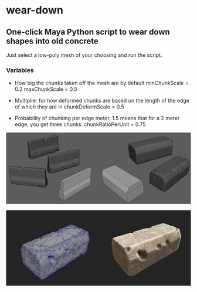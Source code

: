 # wear-down
## One-click Maya Python script to wear down shapes into old concrete

Just select a low-poly mesh of your choosing and run the script.

### Variables

- How big the chunks taken off the mesh are by default
minChunkScale = 0.2
maxChunkScale = 0.5

- Multiplier for how deformed chunks are based on the length of the edge of which they are in
chunkDeformScale = 0.5

- Probability of chunking per edge meter. 1.5 means that for a 2 meter edge, you get three chunks.
chunkRatioPerUnit = 0.75


![header](/images/header.png)


![footer](/images/footer.png)